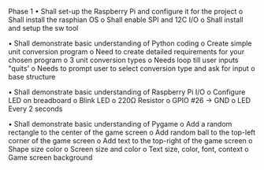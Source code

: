 Phase 1 
 • Shall set-up the Raspberry Pi and configure it for the project 
 o Shall install the rasphian OS
 o Shall enable SPI and 12C I/O
 o Shall install and setup the sw tool
 
 • Shall demonstrate basic understanding of Python coding 
 o Create simple unit conversion program 
 o Need to create detailed requirements for your chosen program
 o 3 unit conversion types
 o Needs loop till user inputs "quits'
 o Needs to prompt user to select conversion type and ask for input
 o base structure
 
 • Shall demonstrate basic understanding of Raspberry Pi I/O 
 o Configure LED on breadboard 
 o Blink LED 
 o 220Ω Resistor
 o GPIO #26 -> GND
 o LED Every 2 seconds
 
 • Shall demonstrate basic understanding of Pygame 
 o Add a random rectangle to the center of the game screen 
 o Add random ball to the top-left corner of the game screen 
 o Add text to the top-right of the game screen
 o Shape size color
 o Screen size and color
 o Text size, color, font, context
 o Game screen background
